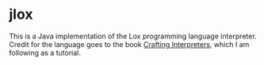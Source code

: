 # jlox

This is a Java implementation of the Lox programming language interpreter. Credit for the language goes to the book [Crafting Interpreters](https://craftinginterpreters.com/), which I am following as a tutorial.
 
